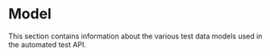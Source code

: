# Model
This section contains information about the various test data models used in the automated test API.